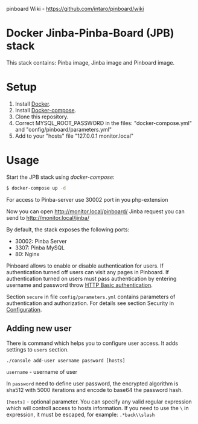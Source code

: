 pinboard Wiki - https://github.com/intaro/pinboard/wiki

# Docker Jinba-Pinba-Board (JPB) stack

This stack contains: Pinba image, Jinba image and Pinboard image.

# Setup

1. Install [Docker](http://docker.io).
2. Install [Docker-compose](http://docs.docker.com/compose/install/).
3. Clone this repository.
4. Correct MYSQL_ROOT_PASSWORD in the files: "docker-compose.yml" and "config/pinboard/parameters.yml"
5. Add to your "hosts" file "127.0.0.1 monitor.local"

# Usage

Start the JPB stack using *docker-compose*:

```bash
$ docker-compose up -d
```

For access to Pinba-server use 30002 port in you php-extension

Now you can open http://monitor.local/pinboard/
Jinba request you can send to http://monitor.local/jinba/

By default, the stack exposes the following ports:
- 30002: Pinba Server
- 3307: Pinba MySQL
- 80: Nginx

Pinboard allows to enable or disable authentication for users. If authentication turned off users can visit any pages in Pinboard. If authentication turned on users must pass authentication by entering username and password throw [HTTP Basic authentication](http://en.wikipedia.org/wiki/Basic_access_authentication). 

Section `secure` in file `config/parameters.yml` contains parameters of authentication and authorization. For details see section Security in [Configuration](Configuration).

## Adding new user

There is command which helps you to configure user access. It adds settings to `users` section. 

    ./console add-user username password [hosts]

`username` - username of user

In `password` need to define user password, the encrypted algorithm is sha512 with 5000 iterations and encode to base64 the password hash.

`[hosts]` - optional parameter. You can specify any valid regular expression which will controll access to hosts information. If you need to use the `\` in expression, it must be escaped, for example: `.*back\\slash`
